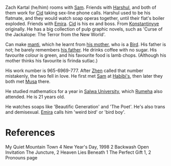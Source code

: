 Zach Kartal (he/him) rooms with [Sam](Sam.md). Friends with [Harshul](Harshul.md), and both of them work for [Cid](Cid.md) taking sex-line phone calls. Harshul used to be his flatmate, and they would watch soap operas together, until their flat's boiler exploded. Friends with [Emira](Emira.md). [Cid](Cid.md) is his ex and boss. From [Konstantinyye](../Location/Konstantinyye.md) originally. He has a big collection of pulp graphic novels, such as 'Curse of the Jackalope: The Terror from the New World'.

Can make [manti](../manti.md), which he learnt from [his mother](Leila.md), who is a [Bird](Bird). His father is not; he barely remembers [his father](Zach's%20father). He drinks coffee with no sugar. His favourite colour is green, and his favourite food is lamb chops. (Although his mother thinks his favourite is firinda sutlac.)

His work number is 965-6969-777. After [Zhen](Zhen.md) called that number mistakenly, the two fell in love. He first met [Sam](Sam.md) at [Habibi's](../Location/Habibi's.md), then later they both met [Musa](Musa.md) there.

He studied mathematics for a year in [Salwa University](../Location/Salwa%20University.md), which [Rumeha](Rumeha.md) also attended. He is 21 years old.

He watches soaps like 'Beautific Generation' and 'The Poet'. He's also trans and demisexual. [Emira](Emira.md) calls him 'weird bird' or 'bird boy'.
# References
My Quiet Mountain Town 4
New Year's Day, 1998 2
Backwash
Open Invitation
The Juncture, 2
Heaven Lies Beneath 1
The Perfect Gift 1, 2
Pronouns page